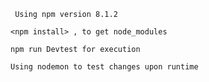      Using npm version 8.1.2

    <npm install> , to get node_modules

    npm run Devtest for execution

    Using nodemon to test changes upon runtime
